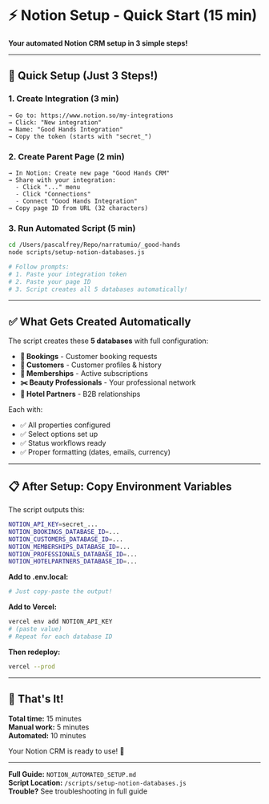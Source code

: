 # ⚡ Notion Setup - Quick Start (15 min)

**Your automated Notion CRM setup in 3 simple steps!**

---

## 🚀 Quick Setup (Just 3 Steps!)

### 1. Create Integration (3 min)
```
→ Go to: https://www.notion.so/my-integrations
→ Click: "New integration"
→ Name: "Good Hands Integration"
→ Copy the token (starts with "secret_")
```

### 2. Create Parent Page (2 min)
```
→ In Notion: Create new page "Good Hands CRM"
→ Share with your integration:
  - Click "..." menu
  - Click "Connections"
  - Connect "Good Hands Integration"
→ Copy page ID from URL (32 characters)
```

### 3. Run Automated Script (5 min)
```bash
cd /Users/pascalfrey/Repo/narratumio/_good-hands
node scripts/setup-notion-databases.js

# Follow prompts:
# 1. Paste your integration token
# 2. Paste your page ID
# 3. Script creates all 5 databases automatically!
```

---

## ✅ What Gets Created Automatically

The script creates these **5 databases** with full configuration:

- **📅 Bookings** - Customer booking requests
- **👥 Customers** - Customer profiles & history
- **💎 Memberships** - Active subscriptions
- **✂️ Beauty Professionals** - Your professional network
- **🏨 Hotel Partners** - B2B relationships

Each with:
- ✅ All properties configured
- ✅ Select options set up
- ✅ Status workflows ready
- ✅ Proper formatting (dates, emails, currency)

---

## 📋 After Setup: Copy Environment Variables

The script outputs this:
```bash
NOTION_API_KEY=secret_...
NOTION_BOOKINGS_DATABASE_ID=...
NOTION_CUSTOMERS_DATABASE_ID=...
NOTION_MEMBERSHIPS_DATABASE_ID=...
NOTION_PROFESSIONALS_DATABASE_ID=...
NOTION_HOTELPARTNERS_DATABASE_ID=...
```

**Add to .env.local:**
```bash
# Just copy-paste the output!
```

**Add to Vercel:**
```bash
vercel env add NOTION_API_KEY
# (paste value)
# Repeat for each database ID
```

**Then redeploy:**
```bash
vercel --prod
```

---

## 🎯 That's It!

**Total time:** 15 minutes  
**Manual work:** 5 minutes  
**Automated:** 10 minutes  

Your Notion CRM is ready to use! 🎉

---

**Full Guide:** `NOTION_AUTOMATED_SETUP.md`  
**Script Location:** `/scripts/setup-notion-databases.js`  
**Trouble?** See troubleshooting in full guide

